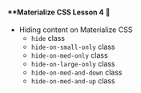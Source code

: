 #### **Materialize CSS Lesson 4 :art:
- Hiding content on Materialize CSS
  - `hide` class
  - `hide-on-small-only` class
  - `hide-on-med-only` class
  - `hide-on-large-only` class
  - `hide-on-med-and-down` class
  - `hide-on-med-and-up` class